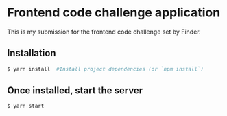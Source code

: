 # Frontend code challenge application
This is my submission for the frontend code challenge set by Finder.

## Installation

```sh
$ yarn install  #Install project dependencies (or `npm install`)
```
## Once installed, start the server
```sh
$ yarn start
```
